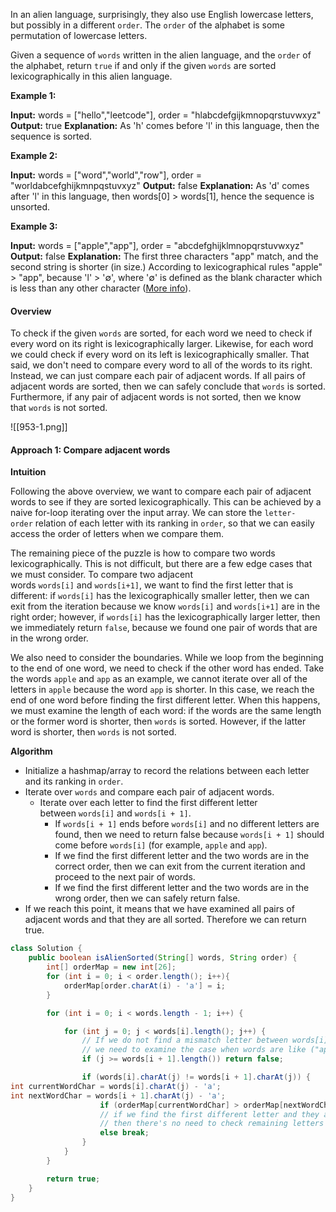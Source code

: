 In an alien language, surprisingly, they also use English lowercase letters, but possibly in a different `order`. The `order` of the alphabet is some permutation of lowercase letters.

Given a sequence of `words` written in the alien language, and the `order` of the alphabet, return `true` if and only if the given `words` are sorted lexicographically in this alien language.

**Example 1:**

**Input:** words = ["hello","leetcode"], order = "hlabcdefgijkmnopqrstuvwxyz"
**Output:** true
**Explanation:** As 'h' comes before 'l' in this language, then the sequence is sorted.

**Example 2:**

**Input:** words = ["word","world","row"], order = "worldabcefghijkmnpqstuvxyz"
**Output:** false
**Explanation:** As 'd' comes after 'l' in this language, then words[0] > words[1], hence the sequence is unsorted.

**Example 3:**

**Input:** words = ["apple","app"], order = "abcdefghijklmnopqrstuvwxyz"
**Output:** false
**Explanation:** The first three characters "app" match, and the second string is shorter (in size.) According to lexicographical rules "apple" > "app", because 'l' > '∅', where '∅' is defined as the blank character which is less than any other character ([More info](https://en.wikipedia.org/wiki/Lexicographical_order)).

#### Overview

To check if the given `words` are sorted, for each word we need to check if every word on its right is lexicographically larger. Likewise, for each word we could check if every word on its left is lexicographically smaller. That said, we don't need to compare every word to all of the words to its right. Instead, we can just compare each pair of adjacent words. If all pairs of adjacent words are sorted, then we can safely conclude that `words` is sorted. Furthermore, if any pair of adjacent words is not sorted, then we know that `words` is not sorted.

![[953-1.png]]

#### Approach 1: Compare adjacent words

**Intuition**

Following the above overview, we want to compare each pair of adjacent words to see if they are sorted lexicographically. This can be achieved by a naive for-loop iterating over the input array. We can store the `letter-order` relation of each letter with its ranking in `order`, so that we can easily access the order of letters when we compare them.

The remaining piece of the puzzle is how to compare two words lexicographically. This is not difficult, but there are a few edge cases that we must consider. To compare two adjacent words `words[i]` and `words[i+1]`, we want to find the first letter that is different: if `words[i]` has the lexicographically smaller letter, then we can exit from the iteration because we know `words[i]` and `words[i+1]` are in the right order; however, if `words[i]` has the lexicographically larger letter, then we immediately return `false`, because we found one pair of words that are in the wrong order.

We also need to consider the boundaries. While we loop from the beginning to the end of one word, we need to check if the other word has ended. Take the words `apple` and `app` as an example, we cannot iterate over all of the letters in `apple` because the word `app` is shorter. In this case, we reach the end of one word before finding the first different letter. When this happens, we must examine the length of each word: if the words are the same length or the former word is shorter, then `words` is sorted. However, if the latter word is shorter, then `words` is not sorted.

**Algorithm**

- Initialize a hashmap/array to record the relations between each letter and its ranking in `order`.
- Iterate over `words` and compare each pair of adjacent words.
    - Iterate over each letter to find the first different letter between `words[i]` and `words[i + 1]`.
        - If `words[i + 1]` ends before `words[i]` and no different letters are found, then we need to return false because `words[i + 1]` should come before `words[i]` (for example, `apple` and `app`).
        - If we find the first different letter and the two words are in the correct order, then we can exit from the current iteration and proceed to the next pair of words.
        - If we find the first different letter and the two words are in the wrong order, then we can safely return false.
- If we reach this point, it means that we have examined all pairs of adjacent words and that they are all sorted. Therefore we can return true.


```java
class Solution {
    public boolean isAlienSorted(String[] words, String order) {
        int[] orderMap = new int[26];
        for (int i = 0; i < order.length(); i++){
            orderMap[order.charAt(i) - 'a'] = i;
        }

        for (int i = 0; i < words.length - 1; i++) {

            for (int j = 0; j < words[i].length(); j++) {
                // If we do not find a mismatch letter between words[i] and words[i + 1],
                // we need to examine the case when words are like ("apple", "app").
                if (j >= words[i + 1].length()) return false;

                if (words[i].charAt(j) != words[i + 1].charAt(j)) {
int currentWordChar = words[i].charAt(j) - 'a';
int nextWordChar = words[i + 1].charAt(j) - 'a';
                    if (orderMap[currentWordChar] > orderMap[nextWordChar]) return false;
                    // if we find the first different letter and they are sorted,
                    // then there's no need to check remaining letters
                    else break;
                }
            }
        }

        return true;
    }
}
```